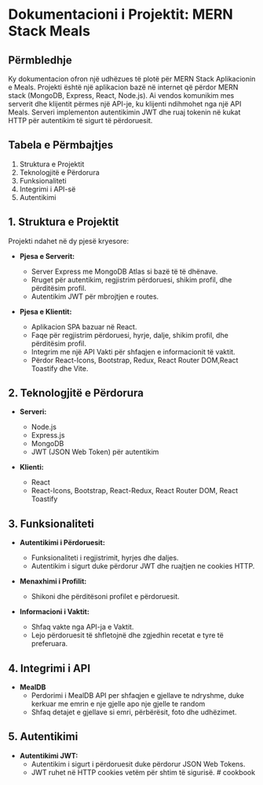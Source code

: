 # Dokumentacioni i Projektit: MERN Stack Meals

## Përmbledhje

Ky dokumentacion ofron një udhëzues të plotë për MERN Stack Aplikacionin e Meals. Projekti është një aplikacion bazë në internet që përdor MERN stack (MongoDB, Express, React, Node.js). Ai vendos komunikim mes serverit dhe klijentit përmes një API-je, ku klijenti ndihmohet nga një API Meals. Serveri implementon autentikimin JWT dhe ruaj tokenin në kukat HTTP për autentikim të sigurt të përdoruesit.

## Tabela e Përmbajtjes

1. Struktura e Projektit
2. Teknologjitë e Përdorura
3. Funksionaliteti
4. Integrimi i API-së
5. Autentikimi

## 1. Struktura e Projektit

Projekti ndahet në dy pjesë kryesore:

- **Pjesa e Serverit:**
  - Server Express me MongoDB Atlas si bazë të të dhënave.
  - Rruget për autentikim, regjistrim përdoruesi, shikim profil, dhe përditësim profil.
  - Autentikim JWT për mbrojtjen e routes.

- **Pjesa e Klientit:**
  - Aplikacion SPA bazuar në React.
  - Faqe për regjistrim përdoruesi, hyrje, dalje, shikim profil, dhe përditësim profil.
  - Integrim me një API Vakti për shfaqjen e informacionit të vaktit.
  - Përdor React-Icons, Bootstrap, Redux, React Router DOM,React Toastify dhe Vite.

## 2. Teknologjitë e Përdorura

- **Serveri:**
  - Node.js
  - Express.js
  - MongoDB
  - JWT (JSON Web Token) për autentikim

- **Klienti:**
  - React
  - React-Icons, Bootstrap, React-Redux, React Router DOM, React Toastify

## 3. Funksionaliteti

- **Autentikimi i Përdoruesit:**
  - Funksionaliteti i regjistrimit, hyrjes dhe daljes.
  - Autentikim i sigurt duke përdorur JWT dhe ruajtjen ne cookies HTTP.

- **Menaxhimi i Profilit:**
  - Shikoni dhe përditësoni profilet e përdoruesit.

- **Informacioni i Vaktit:**
  - Shfaq vakte nga API-ja e Vaktit.
  - Lejo përdoruesit të shfletojnë dhe zgjedhin recetat e tyre të preferuara.

## 4. Integrimi i API

- **MealDB**
  - Perdorimi i MealDB API per shfaqjen e gjellave te ndryshme, duke kerkuar me emrin e nje gjelle apo nje gjelle te random
  - Shfaq detajet e gjellave si emri, përbërësit, foto dhe udhëzimet.

## 5. Autentikimi

- **Autentikimi JWT:**
  - Autentikim i sigurt i përdoruesit duke përdorur JSON Web Tokens.
  - JWT ruhet në HTTP cookies vetëm për shtim të sigurisë.
#   c o o k b o o k  
 